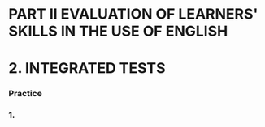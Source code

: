 # PART II EVALUATION OF LEARNERS' SKILLS IN THE USE OF ENGLISH
# 2. INTEGRATED TESTS
### Practice 
### 1.
